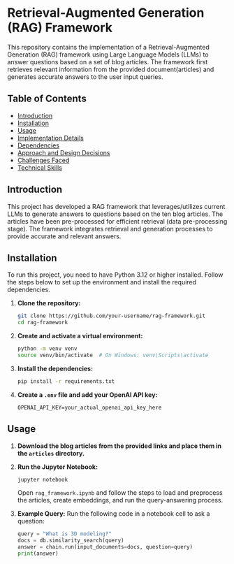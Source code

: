# Retrieval-Augmented Generation (RAG) Framework

This repository contains the implementation of a Retrieval-Augmented Generation (RAG) framework using Large Language Models (LLMs) to answer questions based on a set of blog articles. The framework first retrieves relevant information from the provided document(articles) and generates accurate answers to the user input queries.

## Table of Contents
- [Introduction](#introduction)
- [Installation](#installation)
- [Usage](#usage)
- [Implementation Details](#implementation-details)
- [Dependencies](#dependencies)
- [Approach and Design Decisions](#approach-and-design-decisions)
- [Challenges Faced](#challenges-faced)
- [Technical Skills](#technical-skills)

## Introduction
This project has developed a RAG framework that leverages/utilizes current LLMs to generate answers to questions based on the ten blog articles. The articles have been pre-processed for efficient retrieval (data pre-processing stage). 
The framework integrates retrieval and generation processes to provide accurate and relevant answers.

## Installation
To run this project, you need to have Python 3.12 or higher installed. Follow the steps below to set up the environment and install the required dependencies.

1. **Clone the repository:**
    ```bash
    git clone https://github.com/your-username/rag-framework.git
    cd rag-framework
    ```

2. **Create and activate a virtual environment:**
    ```bash
    python -m venv venv
    source venv/bin/activate  # On Windows: venv\Scripts\activate
    ```

3. **Install the dependencies:**
    ```bash
    pip install -r requirements.txt
    ```

4. **Create a `.env` file and add your OpenAI API key:**
    ```plaintext
    OPENAI_API_KEY=your_actual_openai_api_key_here
    ```

## Usage
1. **Download the blog articles from the provided links and place them in the `articles` directory.**

2. **Run the Jupyter Notebook:**
    ```bash
    jupyter notebook
    ```
   Open `rag_framework.ipynb` and follow the steps to load and preprocess the articles, create embeddings, and run the query-answering process.

3. **Example Query:**
   Run the following code in a notebook cell to ask a question:
   ```python
   query = "What is 3D modeling?"
   docs = db.similarity_search(query)
   answer = chain.run(input_documents=docs, question=query)
   print(answer)
